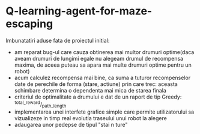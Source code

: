 # Q-learning-agent-for-maze-escaping

Imbunatatiri aduse fata de proiectul initial:

* am reparat bug-ul care cauza obtinerea mai multor drumuri optime(daca aveam drumuri de lungimi egale nu alegeam drumul de recompensa maxima, de aceea puteau sa apara mai multe drumuri optime pentru un robot)
* acum calculez recompensa mai bine, ca suma a tuturor recompenselor date de perechile de forma (stare, actiune) prin care trec: aceasta schimbare determina o dependenta mai mica de starea finala
* criteriul de optimalitate a drumului e dat de un raport de tip Greedy:  <sup>total_reward</sup>/<sub>path_length</sub>
* implementarea unei interfete grafice simple care permite utilizatorului sa vizualizeze in timp real evolutia traseului unui robot la alegere
* adaugarea unor pedepse de tipul "stai n ture"
